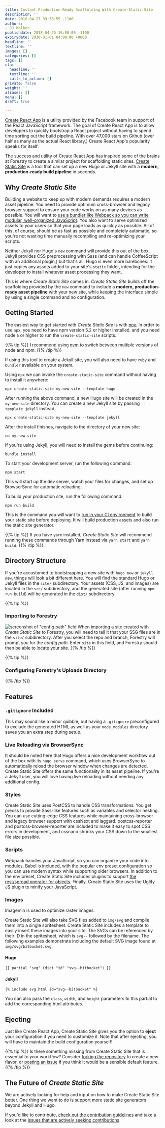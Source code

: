 ```yaml
---
title: Instant Production-Ready Scaffolding With Create-Static-Site
description: ''
date: 2018-04-27 09:38:55 -1100
authors:
- DJ Walker
publishdate: 2018-04-25 16:00:00 -1100
expirydate: 2030-01-01 04:00:00 +0000
headline: ''
textline: ''
images: []
categories: []
tags: []
cta:
  headline: ''
  textline: ''
  calls_to_action: []
private: false
weight: ''
aliases: []
menu: []
draft: true

---
```

[Create React App](https://github.com/facebook/create-react-app) is a utility provided by the Facebook team in support of the React JavaScript framework. The goal of Create React App is to allow developers to quickly bootstrap a React project without having to spend time sorting out the build pipeline. With over 47,000 stars on Github (over half as many as the actual React library,) Create React App's popularity speaks for itself.

The success and utility of Create React App has inspired some of the brains at Forestry to create a similar project for scaffolding static sites. [Create Static Site](https://github.com/forestryio/create-static-site) is a tool that can set up a new Hugo or Jekyll site with a **modern, production-ready build pipeline** in seconds.

## Why *Create Static Site*

Building a website to keep up with modern demands requires a modern asset pipeline. You need to provide optimum cross-browser and legacy browser support to ensure your code works on as many devices as possible. You will want to [use a bundler like Webpack so you can write modular, well-organized JavaScript](https://forestry.io/blog/write-better-javascript-with-webpack/). You also want to serve optimized assets to your users so that your page loads as quickly as possible. All of this, of course, should be as fast as possible and completely automatic, so you're not wasting time manually recompiling and re-optimizing your scripts.

Neither Jekyll nor Hugo's `new` command will provide this out of the box. Jekyll provides CSS preprocessing with Sass (and can handle CoffeeScript with an additional plugin,) but that's all. Hugo is even more barebones: it just copies any assets added to your site's `static` folder, intending for the developer to install whatever asset processing they want.

This is where *Create Static Site* comes in. *Create Static Site* builds off the scaffolding provided by the `new` command to include a **modern, production-ready asset pipeline** with your new site, while keeping the interface simple by using a single command and no configuration.

## Getting Started

The easiest way to get started with *Create Static Site* is with [npx](https://www.npmjs.com/package/npx). In order to use `npx`, you need to have npm version 5.2 or higher installed, and you need node `6` or higher to run the `create-static-site` scripts.

{{% tip %}}
I recommend using [nvm](https://github.com/creationix/nvm) to switch between multiple versions of node and npm.
{{% /tip %}}

If using this tool to create a Jekyll site, you will also need to have `ruby` and `bundler` available on your system.

Using `npx` we can invoke the `create-static-site` command without having to install it anywhere:

```
npx create-static-site my-new-site --template hugo
```

After running the above command, a new Hugo site will be created in the `my-new-site` directory. You can create a new Jekyll site by passing `--template jekyll` instead:

```
npx create-static-site my-new-site --template jekyll
```

After the install finishes, navigate to the directory of your new site:

```
cd my-new-site
```

If you're using Jekyll, you will need to install the gems before continuing:

```
bundle install
```

To start your development server, run the following command:

```
npm start
```

This will start up the dev server, watch your files for changes, and set up BrowserSync for automatic reloading.

To build your production site, run the following command:

```
npm run build
```

This is the command you will want to [run in your CI environment](https://forestry.io/blog/automate-deploy-w-circle-ci/) to build your static site before deploying. It will build production assets and also run the static site generator.

{{% tip %}}
If you have `yarn` installed, *Create Static Site* will recommend running these commands through Yarn instead via `yarn start` and `yarn build`.
{{% /tip %}}



## Directory Structure

If you're accustomed to bootstrapping a new site with `hugo new` or `jekyll new`, things will look a bit different here. You will find the standard Hugo or Jekyll files in the `site/` subdirectory. Your assets (CSS, JS, and images) are located in the `src/` subdirectory, and the generated site (after running `npm run build`) will be generated in the `dist/` subdirectory.

{{% tip %}}
### Importing to Forestry
![screenshot of "config path" field]()
When importing a site created with *Create Static Site* to Forestry, you will need to tell it that your SSG files are in the `site/` subdirectory. After you select the repo and branch, Forestry will prompt you for the *config path*. Enter `site` in this field, and Forestry should then be able to locate your site.
{{% /tip %}}

{{% tip %}}

### Configuring Forestry's Uploads Directory

{{% /tip %}}



## Features

### `.gitignore` Included
This may sound like a minor quibble, but having a `.gitignore` preconfigured to exclude the generated HTML as well as your `node_modules` directory saves you an extra step during setup.

### Live Reloading via BrowserSync

It should be noted here that Hugo offers a nice development workflow out of the box with its `hugo serve` command, which uses BrowserSync to automatically reload the browser window when changes are detected. Create Static Site offers the same functionality in its asset pipeline. If you're a Jekyll user, you will love having live reloading without needing any additional config.

### Styles

Create Static Site uses PostCSS to handle CSS transformations. You get precss to provide Sass-like features such as variables and selector nesting. You can use cutting-edge CSS features while maintaining cross-browser and legacy browser support with cssNext and laggard. postcss-reporter and postcss-browser-reporter are included to make it easy to spot CSS errors in development, and cssnano shrinks your CSS down to the smallest file size possible.

### Scripts

Webpack handles your JavaScript, so you can organize your code into modules. Babel is included, with the popular [env preset](https://babeljs.io/docs/plugins/preset-env/) configuration so you can use modern syntax while supporting older browsers. In addition to the env preset, Create Static Site includes plugins to support [the rest/spread operator for objects](https://babeljs.io/docs/plugins/transform-object-rest-spread). Finally, Create Static Site uses the Uglify JS plugin to minify your JavaScript.

### Images

Imagemin is used to optimize raster images.

Create Static Site will also take SVG files added to `img/svg` and compile them into a single spritesheet. Create Static Site includes a template to easily insert these images into your site. The SVGs can be referenced by their ID in the spritesheet, which is `svg--` followed by the filename. The following examples demonstrate including the default SVG image found at `img/svg/bitbucket.svg`:

#### Hugo
```
{{ partial "svg" (dict "id" "svg--bitbucket") }}
```

#### Jekyll

```
{% include svg.html id="svg--bitbucket" %}

```

You can also pass the `class`, `width`, and `height` parameters to this partial to add the corresponding html attributes.

## Ejecting

Just like Create React App, Create Static Site gives you the option to **eject** your configuration if you need to customize it. Note that after ejecting, you will have to maintain the build configuration yourself!

{{% tip %}}
Is there something missing from Create Static Site that is essential to your workflow? Consider [forking the repository]() to create a new flavor, or [posting an issue]() if you think it would be a sensible default feature.
{{% /tip %}}

## The Future of *Create Static Site*

We are actively looking for help and input on how to make Create Static Site better. One thing we want to do is support more static site generators beyond Jekyll and Hugo.

If you'd like to contribute, [check out the contribution guidelines](https://github.com/forestryio/create-static-site/blob/master/CONTRIBUTING.md) and take a look at the [issues that are actively seeking contributions](https://github.com/forestryio/create-static-site/issues?q=is%3Aissue+is%3Aopen+label%3A%22help+wanted%22).